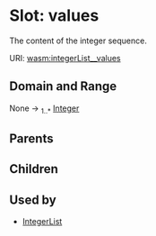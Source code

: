 
# Slot: values

The content of the integer sequence.

URI: [wasm:integerList__values](https://w3id.org/itk/wasmintegerList__values)


## Domain and Range

None &#8594;  <sub>1..\*</sub> [Integer](types/Integer.md)

## Parents


## Children


## Used by

 * [IntegerList](IntegerList.md)
